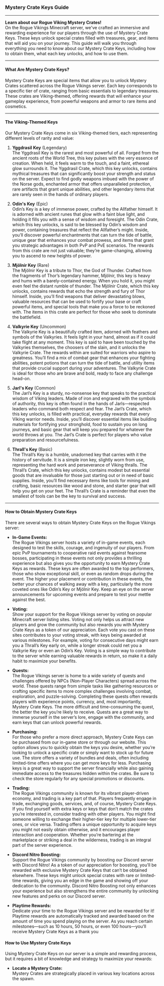 ### **Mystery Crate Keys Guide**

---

**Learn about our Rogue Viking Mystery Crates!**  
On the Rogue Vikings Minecraft server, we've crafted an immersive and rewarding experience for our players through the use of Mystery Crate Keys. These keys unlock special crates filled with treasures, gear, and items that will aid you on your journey. This guide will walk you through everything you need to know about our Mystery Crate Keys, including how to obtain them, what each key unlocks, and how to use them.

---

#### **What Are Mystery Crate Keys?**

Mystery Crate Keys are special items that allow you to unlock Mystery Crates scattered across the Rogue Vikings server. Each key corresponds to a specific tier of crate, ranging from basic essentials to legendary treasures. These crates are Viking-themed, offering rewards that will enhance your gameplay experience, from powerful weapons and armor to rare items and cosmetics.

---

#### **The Viking-Themed Keys**

Our Mystery Crate Keys come in six Viking-themed tiers, each representing different levels of rarity and value:

1. **Yggdrasil Key** (Legendary)  
   The Yggdrasil Key is the rarest and most powerful of all. Forged from the ancient roots of the World Tree, this key pulses with the very essence of creation. When held, it feels warm to the touch, and a faint, ethereal glow surrounds it. The Yggdrasil Crate, which this key unlocks, contains mythical treasures that can significantly boost your strength and status on the server. Expect to find godly weapons imbued with the power of the Norse gods, enchanted armor that offers unparalleled protection, rare artifacts that grant unique abilities, and other legendary items that are rarely seen in the hands of ordinary players.

2. **Odin's Key** (Epic)  
   Odin’s Key is a key of immense power, crafted by the Allfather himself. It is adorned with ancient runes that glow with a faint blue light, and holding it fills you with a sense of wisdom and foresight. The Odin Crate, which this key unlocks, is said to be blessed by Odin’s wisdom and power, containing treasures that reflect the Allfather’s might. Inside, you’ll discover powerful enchantments that can turn the tide of battle, unique gear that enhances your combat prowess, and items that grant you strategic advantages in both PvP and PvE scenarios. The rewards from this crate are not just valuable; they’re game-changing, allowing you to ascend to new heights of power.

3. **Mjölnir Key** (Rare)  
   The Mjölnir Key is a tribute to Thor, the God of Thunder. Crafted from the fragments of Thor’s legendary hammer, Mjölnir, this key is heavy and hums with a barely-contained energy. When you hold it, you might even feel the distant rumble of thunder. The Mjölnir Crate, which this key unlocks, contains rewards that echo the strength and fury of Thor himself. Inside, you’ll find weapons that deliver devastating blows, valuable resources that can be used to fortify your base or craft powerful items, and special tools that make you a force to be reckoned with. The items in this crate are perfect for those who seek to dominate the battlefield.

4. **Valkyrie Key** (Uncommon)  
   The Valkyrie Key is a beautifully crafted item, adorned with feathers and symbols of the Valkyries. It feels light in your hand, almost as if it could take flight at any moment. This key is said to have been touched by the Valkyries themselves, the choosers of the slain, and it unlocks the Valkyrie Crate. The rewards within are suited for warriors who aspire to greatness. You’ll find a mix of combat gear that enhances your fighting abilities, potent potions that can turn the tide of battle, and utility items that provide crucial support during your adventures. The Valkyrie Crate is ideal for those who are brave and bold, ready to face any challenge head-on.

5. **Jarl's Key** (Common)  
   The Jarl’s Key is a sturdy, no-nonsense key that speaks to the practical wisdom of Viking leaders. Made of iron and engraved with the symbols of authority, this key is often found in the hands of Jarls—respected leaders who command both respect and fear. The Jarl’s Crate, which this key unlocks, is filled with practical, everyday rewards that every Viking warrior needs. Inside, you’ll discover essential items like building materials for fortifying your stronghold, food to sustain you on long journeys, and basic gear that will keep you prepared for whatever the world throws at you. The Jarl’s Crate is perfect for players who value preparation and resourcefulness.

6. **Thrall's Key** (Basic)  
   The Thrall’s Key is a humble, unadorned key that carries with it the history of servitude. It is a simple iron key, slightly worn from use, representing the hard work and perseverance of Viking thralls. The Thrall’s Crate, which this key unlocks, contains modest but essential goods that are invaluable for those just starting out or in need of basic supplies. Inside, you’ll find necessary items like tools for mining and crafting, basic resources like wood and stone, and starter gear that will help you get on your feet. The Thrall’s Crate is a reminder that even the smallest of tools can be the key to survival and success.

---

#### **How to Obtain Mystery Crate Keys**

There are several ways to obtain Mystery Crate Keys on the Rogue Vikings server:

- **In-Game Events:**  
   The Rogue Vikings server hosts a variety of in-game events, each designed to test the skills, courage, and ingenuity of our players. From epic PvP tournaments to cooperative raid events against fearsome bosses, participating in these events not only provides a thrilling experience but also gives you the opportunity to earn Mystery Crate Keys as rewards. These keys are often awarded to the top performers, those who show exceptional skill, or even as random drops during the event. The higher your placement or contribution in these events, the better your chances of walking away with a key, particularly the more coveted ones like Odin’s Key or Mjölnir Key. Keep an eye on the server announcements for upcoming events and prepare to test your mettle against the best.

- **Voting:**  
   Show your support for the Rogue Vikings server by voting on popular Minecraft server listing sites. Voting not only helps us attract new players and grow the community but also rewards you with Mystery Crate Keys as a token of our appreciation. Each vote you cast on these sites contributes to your voting streak, with keys being awarded at various milestones. For example, voting for consecutive days might earn you a Thrall’s Key early on, while a longer streak could net you a Valkyrie Key or even an Odin’s Key. Voting is a simple way to contribute to the server while earning valuable rewards in return, so make it a daily habit to maximize your benefits.

- **Quests:**  
   The Rogue Vikings server is home to a wide variety of quests and challenges offered by NPCs (Non-Player Characters) spread across the world. These quests range from simple tasks like gathering resources or crafting specific items to more complex challenges involving combat, exploration, and puzzle-solving. Completing these quests often rewards players with experience points, currency, and, most importantly, Mystery Crate Keys. The more difficult and time-consuming the quest, the better the key you’re likely to receive. Quests are a great way to immerse yourself in the server’s lore, engage with the community, and earn keys that can unlock powerful rewards.

- **Purchasing:**  
   For those who prefer a more direct approach, Mystery Crate Keys can be purchased from our in-game store or through our website. This option allows you to quickly obtain the keys you desire, whether you’re looking to unlock a specific crate or simply want to stock up for future use. The store offers a variety of bundles and deals, often including limited-time offers where you can get more keys for less. Purchasing keys is a great way to support the server financially while also gaining immediate access to the treasures hidden within the crates. Be sure to check the store regularly for any special promotions or discounts.

- **Trading:**  
   The Rogue Vikings community is known for its vibrant player-driven economy, and trading is a key part of that. Players frequently engage in trade, exchanging goods, services, and, of course, Mystery Crate Keys. If you find yourself with extra keys or keys that don’t match the crates you’re interested in, consider trading with other players. You might find someone willing to exchange their higher-tier key for multiple lower-tier ones, or vice versa. Trading offers a unique opportunity to acquire keys you might not easily obtain otherwise, and it encourages player interaction and cooperation. Whether you’re bartering at the marketplace or striking a deal in the wilderness, trading is an integral part of the server experience.

- **Discord Nitro Boosting:**  
   Support the Rogue Vikings community by boosting our Discord server with Discord Nitro! As a token of our appreciation for boosting, you’ll be rewarded with exclusive Mystery Crate Keys that can’t be obtained elsewhere. These keys might unlock special crates with rare or limited-time rewards, giving you an edge in the game and showing off your dedication to the community. Discord Nitro Boosting not only enhances your experience but also strengthens the entire community by unlocking new features and perks on our Discord server.

- **Playtime Rewards:**  
   Dedicate your time to the Rogue Vikings server and be rewarded for it! Playtime rewards are automatically tracked and awarded based on the amount of time you spend playing on the server. As you reach certain milestones—such as 10 hours, 50 hours, or even 100 hours—you’ll receive Mystery Crate Keys as a thank you

#### **How to Use Mystery Crate Keys**

Using Mystery Crate Keys on our server is a simple and rewarding process, but it requires a bit of knowledge and strategy to maximize your rewards:

- **Locate a Mystery Crate:**  
   Mystery Crates are strategically placed in various key locations across the spawn.
